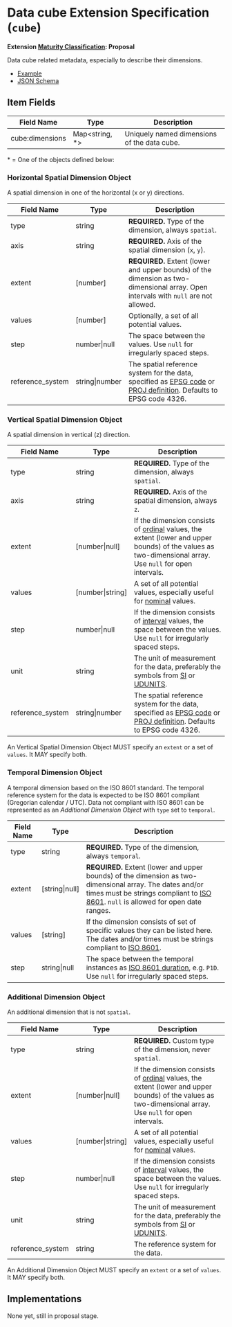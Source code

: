 # Data cube Extension Specification (`cube`)

**Extension [Maturity Classification](../README.md#extension-maturity): Proposal**

Data cube related metadata, especially to describe their dimensions.

- [Example](examples/example.json)
- [JSON Schema](json-schema/datacube-item.json)

## Item Fields

| Field Name      | Type                                                         | Description |
| --------------- | ------------------------------------------------------------ | ----------- |
| cube:dimensions | Map<string, \*> | Uniquely named dimensions of the data cube. |

\* = One of the objects defined below:

### Horizontal Spatial Dimension Object

A spatial dimension in one of the horizontal (x or y) directions.

| Field Name       | Type           | Description                                                  |
| ---------------- | -------------- | ------------------------------------------------------------ |
| type             | string         | **REQUIRED.** Type of the dimension, always `spatial`.       |
| axis             | string         | **REQUIRED.** Axis of the spatial dimension (`x`, `y`).      |
| extent           | [number]       | **REQUIRED.** Extent (lower and upper bounds) of the dimension as two-dimensional array. Open intervals with `null` are not allowed. |
| values           | [number]       | Optionally, a set of all potential values.                   |
| step             | number\|null   | The space between the values. Use `null` for irregularly spaced steps. |
| reference_system | string\|number | The spatial reference system for the data, specified as [EPSG code](http://www.epsg-registry.org/) or [PROJ definition](https://proj4.org/operations/projections/index.html). Defaults to EPSG code 4326. |

### Vertical Spatial Dimension Object

A spatial dimension in vertical (z) direction.

| Field Name       | Type             | Description                                                  |
| ---------------- | ---------------- | ------------------------------------------------------------ |
| type             | string           | **REQUIRED.** Type of the dimension, always `spatial`.       |
| axis             | string           | **REQUIRED.** Axis of the spatial dimension, always `z`.     |
| extent           | [number\|null]   | If the dimension consists of [ordinal](https://en.wikipedia.org/wiki/Level_of_measurement#Ordinal_scale) values, the extent (lower and upper bounds) of the values as two-dimensional array. Use `null` for open intervals. |
| values           | [number\|string] | A set of all potential values, especially useful for [nominal](https://en.wikipedia.org/wiki/Level_of_measurement#Nominal_level) values. |
| step             | number\|null     | If the dimension consists of [interval](https://en.wikipedia.org/wiki/Level_of_measurement#Interval_scale) values, the space between the values. Use `null` for irregularly spaced steps. |
| unit             | string           | The unit of measurement for the data, preferably the symbols from [SI](https://physics.nist.gov/cuu/Units/units.html) or [UDUNITS](https://ncics.org/portfolio/other-resources/udunits2/). |
| reference_system | string\|number   | The spatial reference system for the data, specified as [EPSG code](http://www.epsg-registry.org/) or [PROJ definition](https://proj4.org/operations/projections/index.html). Defaults to EPSG code 4326. |

An Vertical Spatial Dimension Object MUST specify an `extent` or a set of `values`. It MAY specify both.

### Temporal Dimension Object

A temporal dimension based on the ISO 8601 standard. The temporal reference system for the data is expected to be ISO 8601 compliant (Gregorian calendar / UTC). Data not compliant with ISO 8601 can be represented as an *Additional Dimension Object* with `type` set to `temporal`.

| Field Name | Type           | Description                                                  |
| ---------- | -------------- | ------------------------------------------------------------ |
| type       | string         | **REQUIRED.** Type of the dimension, always `temporal`.      |
| extent     | [string\|null] | **REQUIRED.** Extent (lower and upper bounds) of the dimension as two-dimensional array. The dates and/or times must be strings compliant to [ISO 8601](https://en.wikipedia.org/wiki/ISO_8601). `null` is allowed for open date ranges. |
| values     | [string]       | If the dimension consists of set of specific values they can be listed here. The dates and/or times must be strings compliant to [ISO 8601](https://en.wikipedia.org/wiki/ISO_8601). |
| step       | string\|null   | The space between the temporal instances as [ISO 8601 duration](https://en.wikipedia.org/wiki/ISO_8601#Durations), e.g. `P1D`. Use `null` for irregularly spaced steps. |

### Additional Dimension Object

An additional dimension that is not `spatial`.

| Field Name       | Type             | Description                                                  |
| ---------------- | ---------------- | ------------------------------------------------------------ |
| type             | string           | **REQUIRED.** Custom type of the dimension, never `spatial`. |
| extent           | [number\|null]   | If the dimension consists of [ordinal](https://en.wikipedia.org/wiki/Level_of_measurement#Ordinal_scale) values, the extent (lower and upper bounds) of the values as two-dimensional array. Use `null` for open intervals. |
| values           | [number\|string] | A set of all potential values, especially useful for [nominal](https://en.wikipedia.org/wiki/Level_of_measurement#Nominal_level) values. |
| step             | number\|null     | If the dimension consists of [interval](https://en.wikipedia.org/wiki/Level_of_measurement#Interval_scale) values, the space between the values. Use `null` for irregularly spaced steps. |
| unit             | string           | The unit of measurement for the data, preferably the symbols from [SI](https://physics.nist.gov/cuu/Units/units.html) or [UDUNITS](https://ncics.org/portfolio/other-resources/udunits2/). |
| reference_system | string           | The reference system for the data.                           |

An Additional Dimension Object MUST specify an `extent` or a set of `values`. It MAY specify both.

## Implementations

None yet, still in proposal stage.
